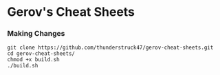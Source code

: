 # Gerov's Cheat Sheets

### Making Changes
    git clone https://github.com/thunderstruck47/gerov-cheat-sheets.git
    cd gerov-cheat-sheets/
    chmod +x build.sh
    ./build.sh
